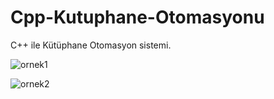 # Cpp-Kutuphane-Otomasyonu

C++ ile Kütüphane Otomasyon sistemi.


![ornek1](https://user-images.githubusercontent.com/101289239/206901990-02caab31-f51d-4fc8-82ad-8417f5ab4689.png)


![ornek2](https://user-images.githubusercontent.com/101289239/206902052-9d563c63-2cdf-4b89-a8ac-234b9c883520.png)

